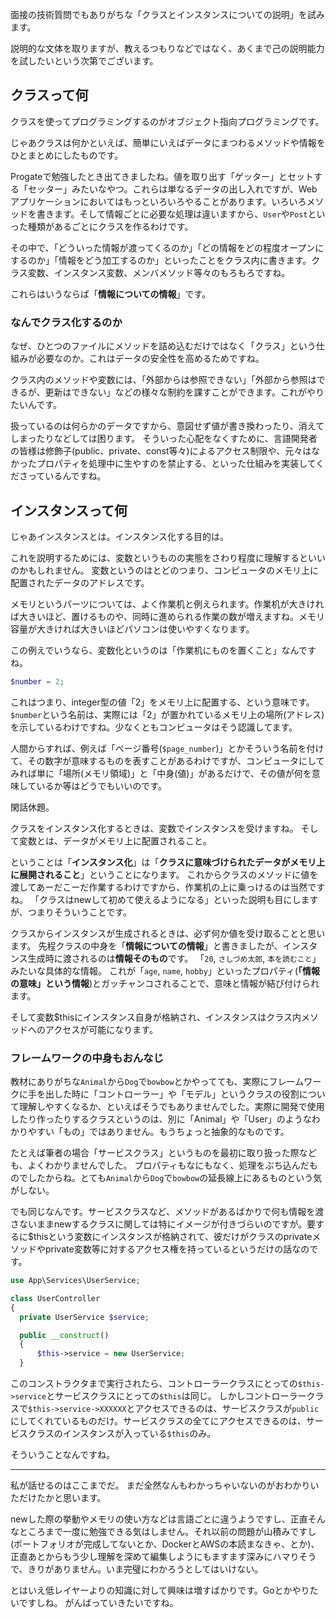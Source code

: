 面接の技術質問でもありがちな「クラスとインスタンスについての説明」を試みます。

説明的な文体を取りますが、教えるつもりなどではなく、あくまで己の説明能力を試したいという次第でございます。

## クラスって何
クラスを使ってプログラミングするのがオブジェクト指向プログラミングです。

じゃあクラスは何かといえば、簡単にいえばデータにまつわるメソッドや情報をひとまとめにしたものです。

Progateで勉強したとき出てきましたね。値を取り出す「ゲッター」とセットする「セッター」みたいなやつ。これらは単なるデータの出し入れですが、Webアプリケーションにおいてはもっといろいろやることがあります。いろいろメソッドを書きます。そして情報ごとに必要な処理は違いますから、`User`や`Post`といった種類があるごとにクラスを作るわけです。

その中で、「どういった情報が渡ってくるのか」「どの情報をどの程度オープンにするのか」「情報をどう加工するのか」といったことをクラス内に書きます。クラス変数、インスタンス変数、メンバメソッド等々のもろもろですね。

これらはいうならば「**情報についての情報**」です。

### なんでクラス化するのか
なぜ、ひとつのファイルにメソッドを詰め込むだけではなく「クラス」という仕組みが必要なのか。これはデータの安全性を高めるためですね。

クラス内のメソッドや変数には、「外部からは参照できない」「外部から参照はできるが、更新はできない」などの様々な制約を課すことができます。これがやりたいんです。

扱っているのは何らかのデータですから、意図せず値が書き換わったり、消えてしまったりなどしては困ります。
そういった心配をなくすために、言語開発者の皆様は修飾子(public、private、const等々)によるアクセス制限や、元々はなかったプロパティを処理中に生やすのを禁止する、といった仕組みを実装してくださっているんですね。

## インスタンスって何
じゃあインスタンスとは。インスタンス化する目的は。

これを説明するためには、変数というものの実態をさわり程度に理解するといいのかもしれません。
変数というのはとどのつまり、コンピュータのメモリ上に配置されたデータのアドレスです。

メモリというパーツについては、よく作業机と例えられます。作業机が大きければ大きいほど、置けるものや、同時に進められる作業の数が増えますね。メモリ容量が大きければ大きいほどパソコンは使いやすくなります。

この例えでいうなら、変数化というのは「作業机にものを置くこと」なんですね。

```php
$number = 2;
```

これはつまり、integer型の値「2」をメモリ上に配置する、という意味です。`$number`という名前は、実際には「2」が置かれているメモリ上の場所(アドレス)を示しているわけですね。少なくともコンピュータはそう認識してます。

人間からすれば、例えば「ページ番号(`$page_number`)」とかそういう名前を付けて、その数字が意味するものを表すことがあるわけですが、コンピュータにしてみれば単に「場所(メモリ領域)」と「中身(値)」があるだけで、その値が何を意味しているか等はどうでもいいのです。

閑話休題。

クラスをインスタンス化するときは、変数でインスタンスを受けますね。
そして変数とは、データがメモリ上に配置されること。

ということは「**インスタンス化**」は「**クラスに意味づけられたデータがメモリ上に展開されること**」ということになります。
これからクラスのメソッドに値を渡してあーだこーだ作業するわけですから、作業机の上に乗っけるのは当然ですね。
「クラスはnewして初めて使えるようになる」といった説明も目にしますが、つまりそういうことです。

クラスからインスタンスが生成されるときは、必ず何か値を受け取ることと思います。
先程クラスの中身を「**情報についての情報**」と書きましたが、インスタンス生成時に渡されるのは**情報そのもの**です。
「`20`, `さしづめ太郎`, `本を読むこと`」みたいな具体的な情報。
これが「`age`, `name`, `hobby`」といったプロパティ(**「情報の意味」という情報**)とガッチャンコされることで、意味と情報が結び付けられます。

そして変数$thisにインスタンス自身が格納され、インスタンスはクラス内メソッドへのアクセスが可能になります。

### フレームワークの中身もおんなじ
教材にありがちな`Animal`から`Dog`で`bowbow`とかやってても、実際にフレームワークに手を出した時に「コントローラー」や「モデル」というクラスの役割について理解しやすくなるか、といえばそうでもありませんでした。実際に開発で使用したり作ったりするクラスというのは、別に「Animal」や「User」のようなわかりやすい「もの」ではありません。もうちょっと抽象的なものです。

たとえば筆者の場合「サービスクラス」というものを最初に取り扱った際なども、よくわかりませんでした。
プロパティもなにもなく、処理をぶち込んだものでしたからね。とても`Animal`から`Dog`で`bowbow`の延長線上にあるものという気がしない。

でも同じなんです。サービスクラスなど、メソッドがあるばかりで何も情報を渡さないままnewするクラスに関しては特にイメージが付きづらいのですが。要するに$thisという変数にインスタンスが格納されて、彼だけがクラスのprivateメソッドやprivate変数等に対するアクセス権を持っているというだけの話なのです。

```php
use App\Services\UserService;

class UserController 
{
  private UserService $service;

  public __construct()
  {
      $this->service = new UserService;
  }  
```

このコンストラクタまで実行されたら、コントローラークラスにとっての`$this->service`とサービスクラスにとっての`$this`は同じ。
しかしコントローラークラスで`$this->service->XXXXXX`とアクセスできるのは、サービスクラスが`public`にしてくれているものだけ。サービスクラスの全てにアクセスできるのは、サービスクラスのインスタンスが入っている`$this`のみ。

そういうことなんですね。

---

私が話せるのはここまでだ。
まだ全然なんもわかっちゃいないのがおわかりいただけたかと思います。

newした際の挙動やメモリの使い方などは言語ごとに違うようですし、正直そんなところまで一度に勉強できる気はしません。それ以前の問題が山積みですし(ポートフォリオが完成してないとか、DockerとAWSの本読まなきゃ、とか)、正直あとからもう少し理解を深めて編集しようにもますます深みにハマりそうで、きりがありません。いま完璧にわかろうとしてはいけない。

とはいえ低レイヤーよりの知識に対して興味は増すばかりです。Goとかやりたいですしね。
がんばっていきたいですね。